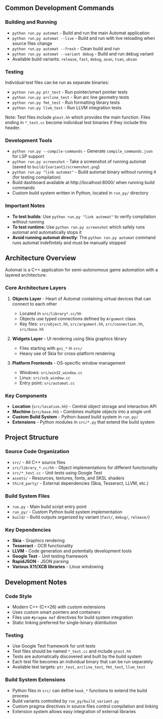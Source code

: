 ## Common Development Commands

### Building and Running
- `python run.py automat` - Build and run the main Automat application
- `python run.py automat --live` - Build and run with live reloading when source files change
- `python run.py automat --fresh` - Clean build and run
- `python run.py automat --variant debug` - Build and run debug variant
- Available build variants: `release`, `fast`, `debug`, `asan`, `tsan`, `ubsan`

### Testing
Individual test files can be run as separate binaries:
- `python run.py ptr_test` - Run pointer/smart pointer tests
- `python run.py arcline_test` - Run arc line geometry tests
- `python run.py fmt_test` - Run formatting library tests
- `python run.py llvm_test` - Run LLVM integration tests

Note: Test files include `gtest.hh` which provides the main function. Files ending in `*_test.cc` become individual test binaries if they include this header.

### Development Tools
- `python run.py --compile-commands` - Generate `compile_commands.json` for LSP support
- `python run.py screenshot` - Take a screenshot of running automat (saved to `build/{variant}/screenshot.png`)
- `python run.py "link automat"` - Build automat binary without running it (for testing compilation)
- Build dashboard available at http://localhost:8000/ when running build commands
- Custom build system written in Python, located in `run_py/` directory

### Important Notes
- **To test builds**: Use `python run.py "link automat"` to verify compilation without running
- **To test runtime**: Use `python run.py screenshot` which safely runs automat and automatically stops it
- **Avoid running automat directly**: The `python run.py automat` command runs automat indefinitely and must be manually stopped

## Architecture Overview

Automat is a C++ application for semi-autonomous game automation with a layered architecture:

### Core Architecture Layers
1. **Objects Layer** - Heart of Automat containing virtual devices that can connect to each other
   - Located in `src/library*.cc/hh`
   - Objects use typed connections defined by `Argument` class
   - Key files: `src/object.hh`, `src/argument.hh`, `src/connection.hh`, `src/base.hh`

2. **Widgets Layer** - UI rendering using Skia graphics library
   - Files starting with `gui_*` in `src/`
   - Heavy use of Skia for cross-platform rendering

3. **Platform Frontends** - OS-specific window management
   - Windows: `src/win32_window.cc`
   - Linux: `src/xcb_window.cc`
   - Entry point: `src/automat.cc`

### Key Components
- **Location** (`src/location.hh`) - Central object storage and interaction API
- **Machine** (`src/base.hh`) - Combines multiple objects into a single unit
- **Custom Build System** - Python-based build system in `run_py/`
- **Extensions** - Python modules in `src/*.py` that extend the build system

## Project Structure

### Source Code Organization
- `src/` - All C++ source files
- `src/library_*.cc/hh` - Object implementations for different functionality
- `src/*_test.cc` - Unit tests using Google Test
- `assets/` - Resources, textures, fonts, and SKSL shaders
- `third_party/` - External dependencies (Skia, Tesseract, LLVM, etc.)

### Build System Files
- `run.py` - Main build script entry point
- `run_py/` - Custom Python build system implementation
- `build/` - Build outputs organized by variant (`fast/`, `debug/`, `release/`)

### Key Dependencies
- **Skia** - Graphics rendering
- **Tesseract** - OCR functionality
- **LLVM** - Code generation and potentially development tools
- **Google Test** - Unit testing framework
- **RapidJSON** - JSON parsing
- **Various X11/XCB libraries** - Linux windowing

## Development Notes

### Code Style
- Modern C++ (C++26) with custom extensions
- Uses custom smart pointers and containers
- Files use `#pragma maf` directives for build system integration
- Static linking preferred for single-binary distribution

### Testing
- Use Google Test framework for unit tests
- Test files should be named `*_test.cc` and include `gtest.hh`
- Tests are automatically discovered and built by the build system
- Each test file becomes an individual binary that can be run separately
- Available test targets: `ptr_test`, `arcline_test`, `fmt_test`, `llvm_test`

### Build System Extensions
- Python files in `src/` can define `hook_*` functions to extend the build process
- Build variants controlled by `run_py/build_variant.py`
- Custom pragma directives in source files control compilation and linking
- Extension system allows easy integration of external libraries

